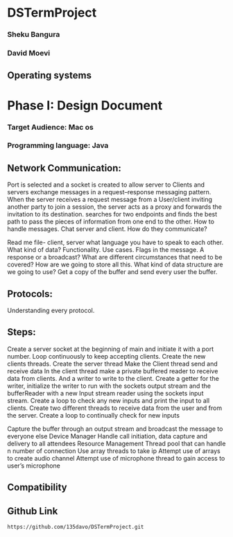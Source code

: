 # DSTermProject

### Sheku Bangura
### David Moevi
## Operating systems
# Phase I: Design Document
### Target Audience: Mac os
### Programming language: Java
 
 
 ## Network Communication:	
Port is selected and a socket is created to allow server to 
Clients and servers exchange messages in a request–response messaging pattern.
When the server receives a request message from a User/client inviting another party to join a session, the server acts as a proxy and forwards the invitation to its destination.
searches for two endpoints and finds the best path to pass the pieces of information from one end to the other.
How to handle messages.
Chat server and client.
How do they  communicate?
 
Read me file- client, server what language you have to speak to each other. What kind of data?
Functionality. 
Use cases. Flags in the message. A response or a broadcast? 
What are different circumstances that need to be covered?
How are we going to store all this.  What kind of data structure are we going to use? Get a copy of the buffer and send every user the buffer. 
 ## Protocols: 
 
 Understanding every protocol.












## Steps:

Create a server socket at the beginning of main and initiate it with a port number.
Loop continuously to keep accepting clients. 
Create the new clients threads.
Create the server thread
Make the Client thread send and receive data
In the client thread make a private buffered reader to receive data from clients. And a writer to write to the client. 
Create a getter for the writer, initialize the writer to run with the sockets output stream and the bufferReader with a new Input stream reader using the sockets input stream.
Create a loop to check any new inputs and print the input to all clients.
Create two different threads to receive data from the user and from the server.
Create a loop to continually check for new inputs

Capture the buffer through an output stream and broadcast the message to everyone else 
Device Manager
Handle call initiation, data capture and delivery to all attendees
Resource Management 
Thread pool that can handle n number of connection
Use array threads to take ip 
Attempt use of arrays to create audio channel
Attempt use of microphone thread to gain access to user’s microphone  
## Compatibility 
	
## Github Link
	https://github.com/135davo/DSTermProject.git

